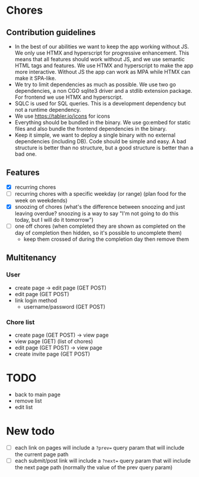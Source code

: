 # Chores

## Contribution guidelines

- In the best of our abilities we want to keep the app working without JS. We only use HTMX and hyperscript for
  progressive enhancement. This means that all features should work without JS, and we use semantic HTML tags
  and features. We use HTMX and hyperscript to make the app more interactive. Without JS the app can work as MPA
  while HTMX can make it SPA-like.
- We try to limit dependencies as much as possible. We use two go dependencies, a non CGO sqlite3 driver and a
  stdlib extension package. For frontend we use HTMX and hyperscript.
- SQLC is used for SQL queries. This is a development dependency but not a runtime dependency.
- We use https://tabler.io/icons for icons
- Everything should be bundled in the binary. We use go:embed for static files and also bundle the frontend
  dependencies in the binary.
- Keep it simple, we want to deploy a single binary with no external dependencies (including DB). Code should be
  simple and easy. A bad structure is better than no structure, but a good structure is better than a bad one.

## Features

- [X] recurring chores
- [ ] recurring chores with a specific weekday (or range) (plan food for the week on weekdends)
- [X] snoozing of chores (what's the difference between snoozing and just leaving overdue? snoozing is a way to say
  "I'm not going to do this today, but I will do it tomorrow")
- [ ] one off chores (when completed they are shown as completed on the day of completion then hidden, so it's possible
  to uncomplete them)
    - keep them crossed of during the completion day then remove them

## Multitenancy

### User

- create page -> edit page (GET POST)
- edit page (GET POST)
- link login method
    - username/password (GET POST)

### Chore list

- create page (GET POST) -> view page
- view page (GET) (list of chores)
- edit page (GET POST) -> view page
- create invite page (GET POST)

# TODO

- back to main page
- remove list
- edit list

# New todo

- [ ] each link on pages will include a `?prev=` query param that will include the current page path
- [ ] each submit/post link will include a `?next=` query param that will include the next page path (normally the value
  of the prev query param)